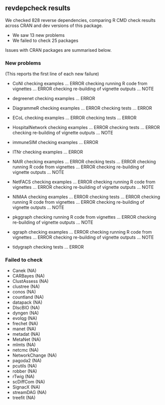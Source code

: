 ## revdepcheck results

We checked 828 reverse dependencies, comparing R CMD check results across CRAN and dev versions of this package.

 * We saw 13 new problems
 * We failed to check 25 packages

Issues with CRAN packages are summarised below.

### New problems
(This reports the first line of each new failure)

* CoNI
  checking examples ... ERROR
  checking running R code from vignettes ... ERROR
  checking re-building of vignette outputs ... NOTE

* degreenet
  checking examples ... ERROR

* DiagrammeR
  checking examples ... ERROR
  checking tests ... ERROR

* ECoL
  checking examples ... ERROR
  checking tests ... ERROR

* HospitalNetwork
  checking examples ... ERROR
  checking tests ... ERROR
  checking re-building of vignette outputs ... NOTE

* immuneSIM
  checking examples ... ERROR

* ITNr
  checking examples ... ERROR

* NAIR
  checking examples ... ERROR
  checking tests ... ERROR
  checking running R code from vignettes ... ERROR
  checking re-building of vignette outputs ... NOTE

* NetFACS
  checking examples ... ERROR
  checking running R code from vignettes ... ERROR
  checking re-building of vignette outputs ... NOTE

* NIMAA
  checking examples ... ERROR
  checking tests ... ERROR
  checking running R code from vignettes ... ERROR
  checking re-building of vignette outputs ... NOTE

* pkggraph
  checking running R code from vignettes ... ERROR
  checking re-building of vignette outputs ... NOTE

* qgraph
  checking examples ... ERROR
  checking running R code from vignettes ... ERROR
  checking re-building of vignette outputs ... NOTE

* tidygraph
  checking tests ... ERROR

### Failed to check

* Canek         (NA)
* CARBayes      (NA)
* ClustAssess   (NA)
* clustree      (NA)
* conos         (NA)
* countland     (NA)
* datapack      (NA)
* DIscBIO       (NA)
* dyngen        (NA)
* evolqg        (NA)
* frechet       (NA)
* manet         (NA)
* metadat       (NA)
* MetaNet       (NA)
* mlmts         (NA)
* netcmc        (NA)
* NetworkChange (NA)
* pagoda2       (NA)
* pcutils       (NA)
* robber        (NA)
* rTwig         (NA)
* scDiffCom     (NA)
* SignacX       (NA)
* streamDAG     (NA)
* treefit       (NA)
